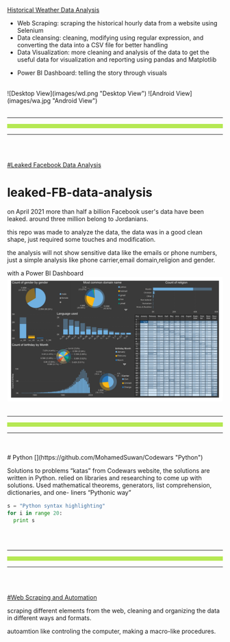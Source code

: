 
[Historical Weather Data Analysis](https://github.com/MohamedSuwan/Weather-Data)

* Web Scraping: scraping the historical hourly data from a website using
Selenium
* Data cleansing: cleaning, modifying using regular expression, and
converting the data into a CSV file for better handling
* Data Visualization: more cleaning and analysis of the data to get the
useful data for visualization and reporting using pandas and Matplotlib
- Power BI Dashboard: telling the story through visuals
<br>
![Desktop View](images/wd.png "Desktop View")
![Android View](images/wa.jpg "Android View")



<br>
<br>
<hr>
<hr style="height:10px;background-color:#b5e853">
<hr>
<br>
<br>

[#Leaked Facebook Data Analysis](https://github.com/MohamedSuwan/leaked-FB-data-analysis)

# leaked-FB-data-analysis
on April 2021 more than half a billion Facebook user's data have been leaked.
around three million belong to Jordanians.

this repo was made to analyze the data, the data was in a good clean shape, just required some touches and modification.

the analysis will not show sensitive data like the emails or phone numbers, just a simple analysis like phone carrier,email domain,religion and gender.

with a Power BI Dashboard
<br>
![](images/FB.png "Power BI dashboard for Facebook data")
<br>
<br>
<hr>
<hr style="height:10px;background-color:#b5e853">
<hr>
<br>
<br>
# Python [](https://github.com/MohamedSuwan/Codewars "Python")

Solutions to problems “katas” from Codewars website, the solutions are written in
Python. relied on libraries and researching to come up with solutions. Used
mathematical theorems, generators, list comprehension, dictionaries, and one-
liners “Pythonic way”

```python
s = "Python syntax highlighting"
for i in range 20:
  print s
```

<br>
<br>
<hr>
<hr style="height:10px;background-color:#b5e853">
<hr>
<br>
<br>

[#Web Scraping and Automation](https://github.com/MohamedSuwan/Web-Scraping-Automation)

scraping different elements from the web, cleaning and organizing the data in different ways and formats.

autoamtion like controling the computer, making a macro-like procedures.
